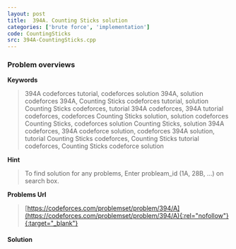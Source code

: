 ```yaml
---
layout: post
title:  394A. Counting Sticks solution
categories: ['brute force', 'implementation']
code: CountingSticks
src: 394A-CountingSticks.cpp
---
```

### **Problem overviews**

**Keywords**
> 394A codeforces tutorial, codeforces solution 394A, solution codeforces 394A, Counting Sticks codeforces tutorial, solution Counting Sticks codeforces, tutorial 394A codeforces, 394A tutorial codeforces, codeforces Counting Sticks solution, solution codeforces Counting Sticks, codeforces solution Counting Sticks, solution 394A codeforces, 394A codeforce solution, codeforces 394A solution, tutorial Counting Sticks codeforces, Counting Sticks tutorial codeforces, Counting Sticks codeforce solution

**Hint**
> To find solution for any problems, Enter probleam_id (1A, 28B, ...) on search box. 

**Problems Url**
> [https://codeforces.com/problemset/problem/394/A](https://codeforces.com/problemset/problem/394/A){:rel="nofollow"}{:target="_blank"}

#### **Solution**



